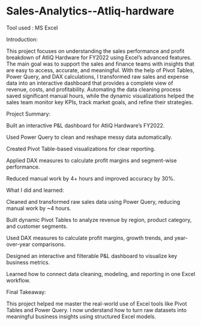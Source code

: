 # Sales-Analytics--Atliq-hardware


Tool used : MS Excel

Introduction:

This project focuses on understanding the sales performance and profit breakdown of AtliQ Hardware for FY2022 using Excel’s advanced features. The main goal was to support the sales and finance teams with insights that are easy to access, accurate, and meaningful. With the help of Pivot Tables, Power Query, and DAX calculations, I transformed raw sales and expense data into an interactive dashboard that provides a complete view of revenue, costs, and profitability. Automating the data cleaning process saved significant manual hours, while the dynamic visualizations helped the sales team monitor key KPIs, track market goals, and refine their strategies.

Project Summary:

Built an interactive P&L dashboard for AtliQ Hardware’s FY2022.

Used Power Query to clean and reshape messy data automatically.

Created Pivot Table-based visualizations for clear reporting.

Applied DAX measures to calculate profit margins and segment-wise performance.

Reduced manual work by 4+ hours and improved accuracy by 30%.

What I did and learned:

Cleaned and transformed raw sales data using Power Query, reducing manual work by ~4 hours.

Built dynamic Pivot Tables to analyze revenue by region, product category, and customer segments.

Used DAX measures to calculate profit margins, growth trends, and year-over-year comparisons.

Designed an interactive and filterable P&L dashboard to visualize key business metrics.

Learned how to connect data cleaning, modeling, and reporting in one Excel workflow.

Final Takeaway:

This project helped me master the real-world use of Excel tools like Pivot Tables and Power Query. I now understand how to turn raw datasets into meaningful business insights using structured Excel models.
